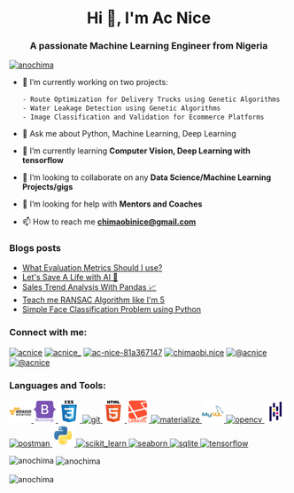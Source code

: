 <h1 align="center">Hi 👋, I'm Ac Nice</h1>
<h3 align="center">A passionate Machine Learning Engineer from Nigeria</h3>

<p align="left"> <a href="https://github.com/ryo-ma/github-profile-trophy"><img src="https://github-profile-trophy.vercel.app/?username=anochima" alt="anochima" /></a> </p>

- 🔭 I’m currently working on two projects: 

      - Route Optimization for Delivery Trucks using Genetic Algorithms
      - Water Leakage Detection using Genetic Algorithms
      - Image Classification and Validation for Ecommerce Platforms

- 💬 Ask me about Python, Machine Learning, Deep Learning

- 🌱 I’m currently learning **Computer Vision, Deep Learning with tensorflow**

- 👯 I’m looking to collaborate on any **Data Science/Machine Learning Projects/gigs**

- 🤝 I’m looking for help with **Mentors and Coaches**

- 📫 How to reach me **chimaobinice@gmail.com**

### Blogs posts
<!-- BLOG-POST-LIST:START -->
- [What Evaluation Metrics Should I use?](https://dev.to/acnice/what-evaluation-metrics-should-i-use-fgd)
- [Let&#39;s Save A Life with AI 🤖](https://dev.to/acnice/sales-trend-analysis-with-pandas-1bcm)
- [Sales Trend Analysis With Pandas 📈](https://dev.to/acnice/lets-save-a-life-with-ai-4m6g)
- [Teach me RANSAC Algorithm like I&#39;m 5](https://dev.to/acnice/teach-me-ransac-algorithm-like-im-5-22l5)
- [Simple Face Classification Problem using Python](https://dev.to/acnice/simple-face-classification-problem-using-python-482p)
<!-- BLOG-POST-LIST:END -->

<h3 align="left">Connect with me:</h3>
<p align="left">
<a href="https://dev.to/acnice" target="blank"><img align="center" src="https://raw.githubusercontent.com/rahuldkjain/github-profile-readme-generator/master/src/images/icons/Social/devto.svg" alt="acnice" height="30" width="40" /></a>
<a href="https://twitter.com/acnice_" target="blank"><img align="center" src="https://raw.githubusercontent.com/rahuldkjain/github-profile-readme-generator/master/src/images/icons/Social/twitter.svg" alt="acnice_" height="30" width="40" /></a>
<a href="https://linkedin.com/in/ac-nice-81a367147" target="blank"><img align="center" src="https://raw.githubusercontent.com/rahuldkjain/github-profile-readme-generator/master/src/images/icons/Social/linked-in-alt.svg" alt="ac-nice-81a367147" height="30" width="40" /></a>
<a href="https://fb.com/chimaobi.nice" target="blank"><img align="center" src="https://raw.githubusercontent.com/rahuldkjain/github-profile-readme-generator/master/src/images/icons/Social/facebook.svg" alt="chimaobi.nice" height="30" width="40" /></a>
<a href="https://hashnode.com/@Ac-Nice" target="blank"><img align="center" src="https://raw.githubusercontent.com/rahuldkjain/github-profile-readme-generator/master/src/images/icons/Social/hashnode.svg" alt="@acnice" height="30" width="40" /></a>
<a href="https://medium.com/@acnice" target="blank"><img align="center" src="https://raw.githubusercontent.com/rahuldkjain/github-profile-readme-generator/master/src/images/icons/Social/medium.svg" alt="@acnice" height="30" width="40" /></a>
</p>

<h3 align="left">Languages and Tools:</h3>
<p align="left"> <a href="https://aws.amazon.com" target="_blank" rel="noreferrer"> <img src="https://raw.githubusercontent.com/devicons/devicon/master/icons/amazonwebservices/amazonwebservices-original-wordmark.svg" alt="aws" width="40" height="40"/> </a> <a href="https://getbootstrap.com" target="_blank" rel="noreferrer"> <img src="https://raw.githubusercontent.com/devicons/devicon/master/icons/bootstrap/bootstrap-plain-wordmark.svg" alt="bootstrap" width="40" height="40"/> </a> <a href="https://www.w3schools.com/css/" target="_blank" rel="noreferrer"> <img src="https://raw.githubusercontent.com/devicons/devicon/master/icons/css3/css3-original-wordmark.svg" alt="css3" width="40" height="40"/> </a> <a href="https://git-scm.com/" target="_blank" rel="noreferrer"> <img src="https://www.vectorlogo.zone/logos/git-scm/git-scm-icon.svg" alt="git" width="40" height="40"/> </a> <a href="https://www.w3.org/html/" target="_blank" rel="noreferrer"> <img src="https://raw.githubusercontent.com/devicons/devicon/master/icons/html5/html5-original-wordmark.svg" alt="html5" width="40" height="40"/> </a> <a href="https://laravel.com/" target="_blank" rel="noreferrer"> <img src="https://raw.githubusercontent.com/devicons/devicon/master/icons/laravel/laravel-plain-wordmark.svg" alt="laravel" width="40" height="40"/> </a> <a href="https://materializecss.com/" target="_blank" rel="noreferrer"> <img src="https://raw.githubusercontent.com/prplx/svg-logos/5585531d45d294869c4eaab4d7cf2e9c167710a9/svg/materialize.svg" alt="materialize" width="40" height="40"/> </a> <a href="https://www.mysql.com/" target="_blank" rel="noreferrer"> <img src="https://raw.githubusercontent.com/devicons/devicon/master/icons/mysql/mysql-original-wordmark.svg" alt="mysql" width="40" height="40"/> </a> <a href="https://opencv.org/" target="_blank" rel="noreferrer"> <img src="https://www.vectorlogo.zone/logos/opencv/opencv-icon.svg" alt="opencv" width="40" height="40"/> </a> <a href="https://pandas.pydata.org/" target="_blank" rel="noreferrer"> <img src="https://raw.githubusercontent.com/devicons/devicon/2ae2a900d2f041da66e950e4d48052658d850630/icons/pandas/pandas-original.svg" alt="pandas" width="40" height="40"/> </a> <a href="https://postman.com" target="_blank" rel="noreferrer"> <img src="https://www.vectorlogo.zone/logos/getpostman/getpostman-icon.svg" alt="postman" width="40" height="40"/> </a> <a href="https://www.python.org" target="_blank" rel="noreferrer"> <img src="https://raw.githubusercontent.com/devicons/devicon/master/icons/python/python-original.svg" alt="python" width="40" height="40"/> </a> <a href="https://scikit-learn.org/" target="_blank" rel="noreferrer"> <img src="https://upload.wikimedia.org/wikipedia/commons/0/05/Scikit_learn_logo_small.svg" alt="scikit_learn" width="40" height="40"/> </a> <a href="https://seaborn.pydata.org/" target="_blank" rel="noreferrer"> <img src="https://seaborn.pydata.org/_images/logo-mark-lightbg.svg" alt="seaborn" width="40" height="40"/> </a> <a href="https://www.sqlite.org/" target="_blank" rel="noreferrer"> <img src="https://www.vectorlogo.zone/logos/sqlite/sqlite-icon.svg" alt="sqlite" width="40" height="40"/> </a> <a href="https://www.tensorflow.org" target="_blank" rel="noreferrer"> <img src="https://www.vectorlogo.zone/logos/tensorflow/tensorflow-icon.svg" alt="tensorflow" width="40" height="40"/> </a> </p>

<p><img align="left" src="https://github-readme-stats.vercel.app/api/top-langs?username=anochima&show_icons=true&locale=en&layout=compact" alt="anochima" /></p>

<p>&nbsp;<img align="center" src="https://github-readme-stats.vercel.app/api?username=anochima&show_icons=true&locale=en" alt="anochima" /></p>

<p><img align="center" src="https://github-readme-streak-stats.herokuapp.com/?user=anochima&" alt="anochima" /></p>

